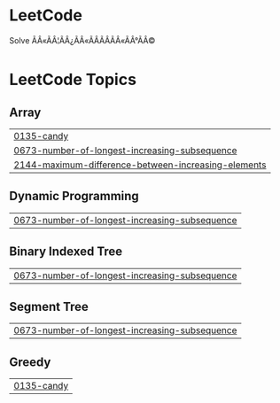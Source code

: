 # LeetCode
Solve
ÃÂ«ÃÂ¦ÃÂ¿ÃÂ«ÃÂÃÂÃÂ«ÃÂ°ÃÂ©

<!---LeetCode Topics Start-->
# LeetCode Topics
## Array
|  |
| ------- |
| [0135-candy](https://github.com/reddevilmidzy/LeetCode/tree/master/0135-candy) |
| [0673-number-of-longest-increasing-subsequence](https://github.com/reddevilmidzy/LeetCode/tree/master/0673-number-of-longest-increasing-subsequence) |
| [2144-maximum-difference-between-increasing-elements](https://github.com/reddevilmidzy/LeetCode/tree/master/2144-maximum-difference-between-increasing-elements) |
## Dynamic Programming
|  |
| ------- |
| [0673-number-of-longest-increasing-subsequence](https://github.com/reddevilmidzy/LeetCode/tree/master/0673-number-of-longest-increasing-subsequence) |
## Binary Indexed Tree
|  |
| ------- |
| [0673-number-of-longest-increasing-subsequence](https://github.com/reddevilmidzy/LeetCode/tree/master/0673-number-of-longest-increasing-subsequence) |
## Segment Tree
|  |
| ------- |
| [0673-number-of-longest-increasing-subsequence](https://github.com/reddevilmidzy/LeetCode/tree/master/0673-number-of-longest-increasing-subsequence) |
## Greedy
|  |
| ------- |
| [0135-candy](https://github.com/reddevilmidzy/LeetCode/tree/master/0135-candy) |
<!---LeetCode Topics End-->